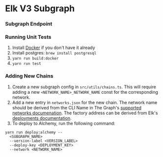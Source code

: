 # Elk V3 Subgraph

### Subgraph Endpoint


### Running Unit Tests

1. Install [Docker](https://docs.docker.com/get-docker/) if you don't have it already
2. Install postgres: `brew install postgresql`
3. `yarn run build:docker`
4. `yarn run test`

### Adding New Chains

1. Create a new subgraph config in `src/utils/chains.ts`. This will require adding a new `<NETWORK_NAME>_NETWORK_NAME` const for the corresponding network.
2. Add a new entry in `networks.json` for the new chain. The network name should be derived from the CLI Name in The Graph's [supported networks documenation](https://thegraph.com/docs/en/developing/supported-networks/). The factory address can be derived from Elk's [deployments documentation](https://docs.uniswap.org/contracts/v3/reference/deployments/ethereum-deployments).
3. To deploy to Alchemy, run the following command:

```
yarn run deploy:alchemy --
  <SUBGRAPH_NAME>
  --version-label <VERSION_LABEL>
  --deploy-key <DEPLOYMENT_KEY>
  --network <NETWORK_NAME>
```
